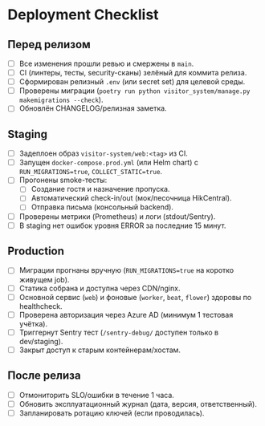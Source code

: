 # Deployment Checklist

## Перед релизом
- [ ] Все изменения прошли ревью и смержены в `main`.
- [ ] CI (линтеры, тесты, security-сканы) зелёный для коммита релиза.
- [ ] Сформирован релизный `.env` (или secret set) для целевой среды.
- [ ] Проверены миграции (`poetry run python visitor_system/manage.py makemigrations --check`).
- [ ] Обновлён CHANGELOG/релизная заметка.

## Staging
- [ ] Задеплоен образ `visitor-system/web:<tag>` из CI.
- [ ] Запущен `docker-compose.prod.yml` (или Helm chart) с `RUN_MIGRATIONS=true`, `COLLECT_STATIC=true`.
- [ ] Прогонены smoke-тесты:
  - [ ] Создание гостя и назначение пропуска.
  - [ ] Автоматический check-in/out (мок/песочница HikCentral).
  - [ ] Отправка письма (консольный backend).
- [ ] Проверены метрики (Prometheus) и логи (stdout/Sentry).
- [ ] В staging нет ошибок уровня ERROR за последние 15 минут.

## Production
- [ ] Миграции прогнаны вручную (`RUN_MIGRATIONS=true` на коротко живущем job).
- [ ] Статика собрана и доступна через CDN/nginx.
- [ ] Основной сервис (`web`) и фоновые (`worker`, `beat`, `flower`) здоровы по healthcheck.
- [ ] Проверена авторизация через Azure AD (минимум 1 тестовая учётка).
- [ ] Триггернут Sentry тест (`/sentry-debug/` доступен только в dev/staging).
- [ ] Закрыт доступ к старым контейнерам/хостам.

## После релиза
- [ ] Отмониторить SLO/ошибки в течение 1 часа.
- [ ] Обновить эксплуатационный журнал (дата, версия, ответственный).
- [ ] Запланировать ротацию ключей (если проводилась).
